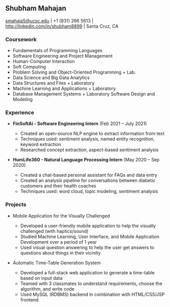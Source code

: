 ## Shubham Mahajan
smahaja5@ucsc.edu | +1 (831) 266 5613 | http://linkedin.com/in/shubham8899 | Santa Cruz, CA

### Coursework
* Fundamentals of Programming Languages
* Software Engineering and Project Management
* Human-Computer Interaction
* Soft Computing
* Problem Solving and Object-Oriented Programming + Lab.
* Data Science and Big Data Analytics
* Data Structures and Files + Laboratory
* Machine Learning and Applications + Laboratory
* Database Management Systems + Laboratory Software Design and Modeling

### Experience
* __FinSoftAi - Software Engineering Intern__ (Feb 2021 – July 2021)
	* Created an open-source NLP engine to extract information from text
	* Techniques used: sentiment analysis, named entity recognition, keyword extraction
	* Researched concept extraction, aspect-based sentiment analysis

* __HumLife360 - Natural Language Processing Intern__ (May 2020 – Sep 2020)
	* Created a chat-based personal assistant for FAQs and data entry
	* Created an analysis pipeline for conversations between diabetic customers and their health coaches
	* Techniques used: word cloud, topic modeling, sentiment analysis

### Projects
* Mobile Application for the Visually Challenged
	* Developed a user-friendly mobile application to help the visually challenged (with haptics/sound)
	* Studied Machine Learning, User Interface, and Mobile Application Development over a period of 1 year
	* Used visual question answering to help the user get answers to questions about things in their vicinity

* Automatic Time-Table Generation System
	* Developed a full-stack web application to generate a time-table based on input data
	* Teamed with 3 classmates to understand requirements, choose the algorithm, and write code
	* Used MySQL (RDBMS) backend in combination with HTML/CSS/JSP frontend



